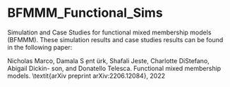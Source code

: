 # BFMMM_Functional_Sims
Simulation and Case Studies for functional mixed membership models (BFMMM). These simulation results and case studies results can be found in the following paper: 

Nicholas Marco, Damala S ̧ent ̈urk, Shafali Jeste, Charlotte DiStefano, Abigail Dickin-
son, and Donatello Telesca. Functional mixed membership models. \textit{arXiv preprint
arXiv:2206.12084}, 2022
